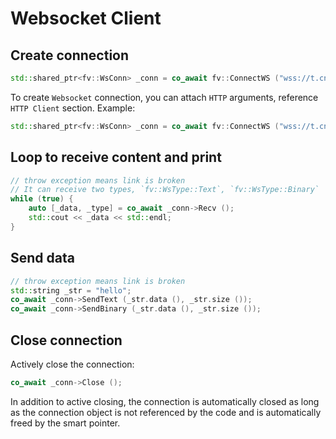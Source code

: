 # Websocket Client

## Create connection

```cpp
std::shared_ptr<fv::WsConn> _conn = co_await fv::ConnectWS ("wss://t.cn/ws");
```

To create `Websocket` connection, you can attach `HTTP` arguments, reference `HTTP Client` section. Example:

```cpp
std::shared_ptr<fv::WsConn> _conn = co_await fv::ConnectWS ("wss://t.cn/ws", fv::header ("Origin", "https://a.cn"));
```

## Loop to receive content and print

```cpp
// throw exception means link is broken
// It can receive two types, `fv::WsType::Text`, `fv::WsType::Binary`
while (true) {
	auto [_data, _type] = co_await _conn->Recv ();
	std::cout << _data << std::endl;
}
```

## Send data

```cpp
// throw exception means link is broken
std::string _str = "hello";
co_await _conn->SendText (_str.data (), _str.size ());
co_await _conn->SendBinary (_str.data (), _str.size ());
```

## Close connection

Actively close the connection:

```cpp
co_await _conn->Close ();
```

In addition to active closing, the connection is automatically closed as long as the connection object is not referenced by the code and is automatically freed by the smart pointer.
